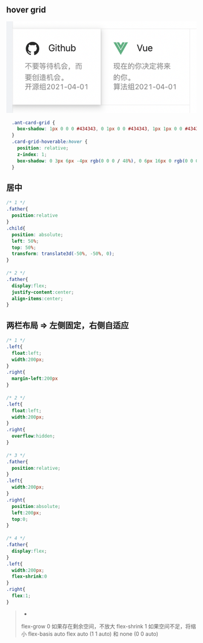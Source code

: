## hover grid
![../../img/hove.png](../../img/hover.png)
```css
  .ant-card-grid {
    box-shadow: 1px 0 0 0 #434343, 0 1px 0 0 #434343, 1px 1px 0 0 #434343, 1px 0 0 0 #434343 inset,0 1px 0 0 #434343 inset;
  }
  .card-grid-hoverable:hover {
    position: relative;
    z-index: 1;
    box-shadow: 0 3px 6px -4px rgb(0 0 0 / 48%), 0 6px 16px 0 rgb(0 0 0 / 32%),0 9px 28px 8px rgb(0 0 0 / 20%);
  }
```

## 居中
```css
/* 1 */
.father{
  position:relative
}
.child{
  position: absolute;
  left: 50%;
  top: 50%;
  transform: translate3d(-50%, -50%, 0);
}

/* 2 */
.father{
  display:flex;
  justify-content:center;
  align-items:center;
}
```

## 两栏布局 => 左侧固定，右侧自适应
```css
/* 1 */
.left{
  float:left;
  width:200px;
}
.right{
  margin-left:200px
}

/* 2 */
.left{
  float:left;
  width:200px;
}
.right{
  overflow:hidden;
}

/* 3 */
.father{
  position:relative;
}
.left{
  width:200px;
}
.right{
  position:absolute;
  left:200px;
  top:0;
}

/* 4 */
.father{
  display:flex;
}
.left{
  width:200px;
  flex-shrink:0
}
.right{
  flex:1;
}
```
> - 
>  flex-grow 0 如果存在剩余空间，不放大
>  flex-shrink 1 如果空间不足，将缩小
>  flex-basis auto
>  flex auto (1 1 auto) 和 none (0 0 auto)